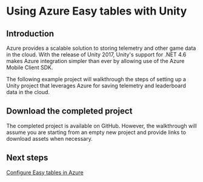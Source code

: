 # Using Azure Easy tables with Unity

## Introduction

Azure provides a scalable solution to storing telemetry and other game data in the cloud. With the release of Unity 2017, Unity's support for .NET 4.6 makes Azure integration simpler than ever by allowing use of the Azure Mobile Client SDK.

The following example project will walkthrough the steps of setting up a Unity project that leverages Azure for saving telemetry and leaderboard data in the cloud.

## Download the completed project

The completed project is available on GitHub. However, the walkthrough will assume you are starting from an empty new project and provide links to download assets when necessary.

## Next steps
[Configure Easy tables in Azure](Prepare%20the%20development%20environment.md)
